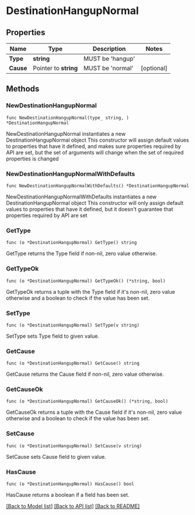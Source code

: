 # DestinationHangupNormal

## Properties

Name | Type | Description | Notes
------------ | ------------- | ------------- | -------------
**Type** | **string** | MUST be &#39;hangup&#39; |
**Cause** | Pointer to **string** | MUST be &#39;normal&#39; | [optional]

## Methods

### NewDestinationHangupNormal

`func NewDestinationHangupNormal(type_ string, ) *DestinationHangupNormal`

NewDestinationHangupNormal instantiates a new DestinationHangupNormal object
This constructor will assign default values to properties that have it defined,
and makes sure properties required by API are set, but the set of arguments
will change when the set of required properties is changed

### NewDestinationHangupNormalWithDefaults

`func NewDestinationHangupNormalWithDefaults() *DestinationHangupNormal`

NewDestinationHangupNormalWithDefaults instantiates a new DestinationHangupNormal object
This constructor will only assign default values to properties that have it defined,
but it doesn't guarantee that properties required by API are set

### GetType

`func (o *DestinationHangupNormal) GetType() string`

GetType returns the Type field if non-nil, zero value otherwise.

### GetTypeOk

`func (o *DestinationHangupNormal) GetTypeOk() (*string, bool)`

GetTypeOk returns a tuple with the Type field if it's non-nil, zero value otherwise
and a boolean to check if the value has been set.

### SetType

`func (o *DestinationHangupNormal) SetType(v string)`

SetType sets Type field to given value.

### GetCause

`func (o *DestinationHangupNormal) GetCause() string`

GetCause returns the Cause field if non-nil, zero value otherwise.

### GetCauseOk

`func (o *DestinationHangupNormal) GetCauseOk() (*string, bool)`

GetCauseOk returns a tuple with the Cause field if it's non-nil, zero value otherwise
and a boolean to check if the value has been set.

### SetCause

`func (o *DestinationHangupNormal) SetCause(v string)`

SetCause sets Cause field to given value.

### HasCause

`func (o *DestinationHangupNormal) HasCause() bool`

HasCause returns a boolean if a field has been set.

[[Back to Model list]](../README.md#documentation-for-models) [[Back to API list]](../README.md#documentation-for-api-endpoints) [[Back to README]](../README.md)
